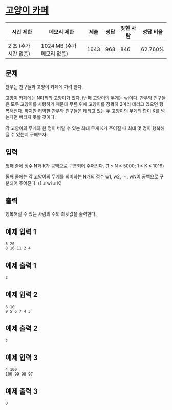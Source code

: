 # [고양이 카페](https://www.acmicpc.net/problem/28353)

| 시간 제한 | 메모리 제한 | 제출 | 정답 | 맞힌 사람 | 정답 비율 |
| --- | --- | --- | --- | --- | --- |
| 2 초 (추가 시간 없음) | 1024 MB (추가 메모리 없음) | 1643 | 968 | 846 | 62.760% |

## 문제

찬우는 친구들과 고양이 카페에 가려 한다.

고양이 카페에는 N마리의 고양이가 있다. i번째 고양이의 무게는 wi이다. 찬우와 친구들은 모두 고양이를 사랑하기 때문에 무릎 위에 고양이를 정확히 2마리 데리고 있으면 행복해진다. 하지만 허약한 찬우와 친구들은 데리고 있는 두 고양이의 무게의 합이 K를 넘는다면 버티지 못할 것이다.

각 고양이의 무게와 한 명이 버틸 수 있는 최대 무게 K가 주어질 때 최대 몇 명이 행복해질 수 있는지 구해보자.

## 입력

첫째 줄에 정수 N과 K가 공백으로 구분되어 주어진다. (1 ≤ N ≤ 5000; 1 ≤ K ≤ 10^9)

둘째 줄에는 각 고양이의 무게를 의미하는 N개의 정수 w1, w2, ⋯, wN이 공백으로 구분되어 주어진다. (1 ≤ wi ≤ K)

## 출력

행복해질 수 있는 사람의 수의 최댓값을 출력한다.

## 예제 입력 1

```
5 20
8 16 11 2 4

```

## 예제 출력 1

```
2

```

## 예제 입력 2

```
6 10
9 5 6 7 4 3

```

## 예제 출력 2

```
2

```

## 예제 입력 3

```
4 100
100 99 98 97

```

## 예제 출력 3

```
0
```
